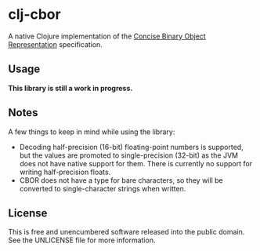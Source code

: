 clj-cbor
========

A native Clojure implementation of the [Concise Binary Object Representation](http://cbor.io/)
specification.

## Usage

**This library is still a work in progress.**

## Notes

A few things to keep in mind while using the library:

- Decoding half-precision (16-bit) floating-point numbers is supported, but the
  values are promoted to single-precision (32-bit) as the JVM does not have
  native support for them. There is currently no support for writing
  half-precision floats.
- CBOR does not have a type for bare characters, so they will be converted to
  single-character strings when written.

## License

This is free and unencumbered software released into the public domain.
See the UNLICENSE file for more information.
